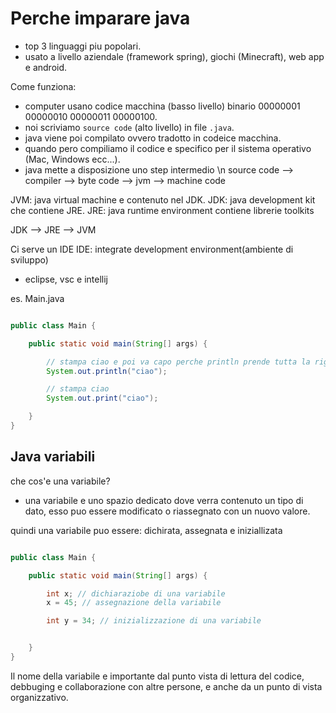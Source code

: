 # Perche imparare java

-   top 3 linguaggi piu popolari.
-   usato a livello aziendale (framework spring), giochi (Minecraft), web app e android.

Come funziona:

-   computer usano codice macchina (basso livello) binario 00000001 00000010 00000011 00000100.
-   noi scriviamo `source code` (alto livello) in file `.java`.
-   java viene poi compilato ovvero tradotto in codeice macchina.
-   quando pero compiliamo il codice e specifico per il sistema operativo (Mac, Windows ecc...).
-   java mette a disposizione uno step intermedio \n
    source code --> compiler --> byte code --> jvm --> machine code

JVM: java virtual machine e contenuto nel JDK.
JDK: java development kit che contiene JRE.
JRE: java runtime environment contiene librerie toolkits

JDK --> JRE --> JVM

Ci serve un IDE
IDE: integrate development environment(ambiente di sviluppo)

-   eclipse, vsc e intellij

es. Main.java

```java

public class Main {

    public static void main(String[] args) {

        // stampa ciao e poi va capo perche println prende tutta la riga
        System.out.println("ciao");

        // stampa ciao
        System.out.print("ciao");

    }
}


```

## Java variabili

che cos'e una variabile?

-   una variabile e uno spazio dedicato dove verra contenuto un tipo di dato, esso puo essere modificato o riassegnato con un nuovo valore.

quindi una variabile puo essere: dichirata, assegnata e iniziallizata

```java

public class Main {

    public static void main(String[] args) {

        int x; // dichiaraziobe di una variabile
        x = 45; // assegnazione della variabile

        int y = 34; // inizializzazione di una variabile


    }
}


```

Il nome della variabile e importante dal punto vista di lettura del codice, debbuging e collaborazione con altre persone, e anche da un punto di vista organizzativo.
